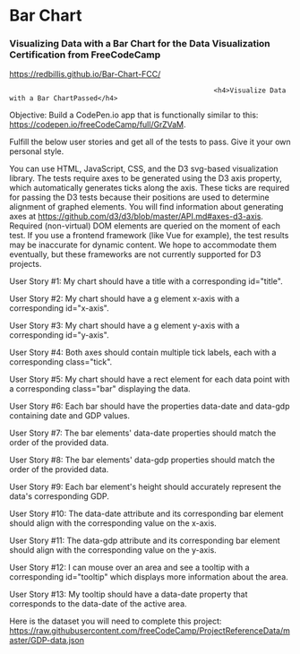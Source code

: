 <h1>Bar Chart</h1>

<h3>Visualizing Data with a Bar Chart for the Data Visualization Certification from FreeCodeCamp</h3>

https://redbillis.github.io/Bar-Chart-FCC/

                                                       <h4>Visualize Data with a Bar ChartPassed</h4>

Objective: Build a CodePen.io app that is functionally similar to this: https://codepen.io/freeCodeCamp/full/GrZVaM.

Fulfill the below user stories and get all of the tests to pass. Give it your own personal style.

You can use HTML, JavaScript, CSS, and the D3 svg-based visualization library. The tests require axes to be generated using the D3 axis property, which automatically generates ticks along the axis. These ticks are required for passing the D3 tests because their positions are used to determine alignment of graphed elements. You will find information about generating axes at https://github.com/d3/d3/blob/master/API.md#axes-d3-axis. Required (non-virtual) DOM elements are queried on the moment of each test. If you use a frontend framework (like Vue for example), the test results may be inaccurate for dynamic content. We hope to accommodate them eventually, but these frameworks are not currently supported for D3 projects.

User Story #1: My chart should have a title with a corresponding id="title".

User Story #2: My chart should have a g element x-axis with a corresponding id="x-axis".

User Story #3: My chart should have a g element y-axis with a corresponding id="y-axis".

User Story #4: Both axes should contain multiple tick labels, each with a corresponding class="tick".

User Story #5: My chart should have a rect element for each data point with a corresponding class="bar" displaying the data.

User Story #6: Each bar should have the properties data-date and data-gdp containing date and GDP values.

User Story #7: The bar elements' data-date properties should match the order of the provided data.

User Story #8: The bar elements' data-gdp properties should match the order of the provided data.

User Story #9: Each bar element's height should accurately represent the data's corresponding GDP.

User Story #10: The data-date attribute and its corresponding bar element should align with the corresponding value on the x-axis.

User Story #11: The data-gdp attribute and its corresponding bar element should align with the corresponding value on the y-axis.

User Story #12: I can mouse over an area and see a tooltip with a corresponding id="tooltip" which displays more information about the area.

User Story #13: My tooltip should have a data-date property that corresponds to the data-date of the active area.

Here is the dataset you will need to complete this project: https://raw.githubusercontent.com/freeCodeCamp/ProjectReferenceData/master/GDP-data.json
